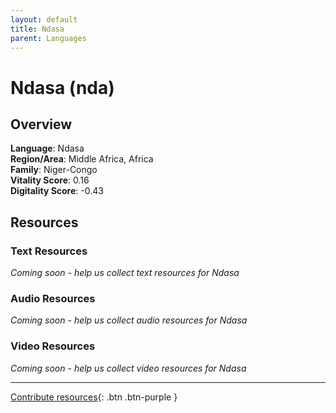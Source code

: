 ```yaml
---
layout: default
title: Ndasa
parent: Languages
---
```


# Ndasa (nda)

## Overview

**Language**: Ndasa  
**Region/Area**: Middle Africa, Africa  
**Family**: Niger-Congo  
**Vitality Score**: 0.16  
**Digitality Score**: -0.43  

## Resources

### Text Resources
*Coming soon - help us collect text resources for Ndasa*

### Audio Resources
*Coming soon - help us collect audio resources for Ndasa*

### Video Resources
*Coming soon - help us collect video resources for Ndasa*

---

[Contribute resources](https://fairtrain.github.io/){: .btn .btn-purple }
